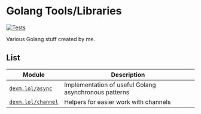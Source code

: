 # Golang Tools/Libraries

[![Tests](https://github.com/DexM/Go/actions/workflows/test.yaml/badge.svg)](https://github.com/DexM/Go/actions/workflows/test.yaml)

Various Golang stuff created by me.

## List

| Module | Description |
| --- | --- |
| [`dexm.lol/async`](async) | Implementation of useful Golang asynchronous patterns |
| [`dexm.lol/channel`](channel) | Helpers for easier work with channels |
